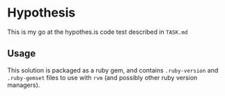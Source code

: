 # Hypothesis

This is my go at the hypothes.is code test described in `TASK.md`

## Usage

This solution is packaged as a ruby gem, and contains `.ruby-version` and `.ruby-gemset`
files to use with `rvm` (and possibly other ruby version managers).
